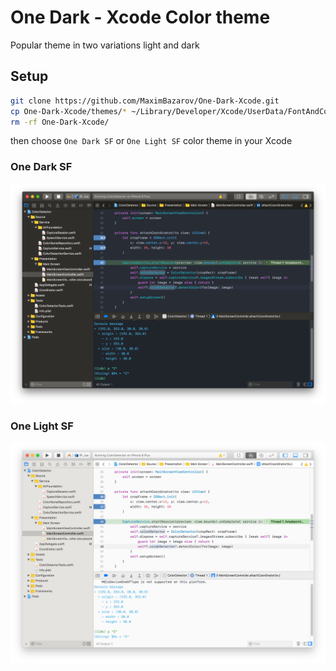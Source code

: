 # One Dark - Xcode Color theme

Popular theme in two variations light and dark

## Setup
```sh
git clone https://github.com/MaximBazarov/One-Dark-Xcode.git
cp One-Dark-Xcode/themes/* ~/Library/Developer/Xcode/UserData/FontAndColorThemes/
rm -rf One-Dark-Xcode/

```

then choose `One Dark SF` or `One Light SF` color theme in your Xcode


### One Dark SF
![Code Screenshot](https://github.com/MaximBazarov/One-Dark-Xcode/blob/master/ss/sf_dark.png)

### One Light SF
![Code Screenshot](https://github.com/MaximBazarov/One-Dark-Xcode/blob/master/ss/sf_light.png)
